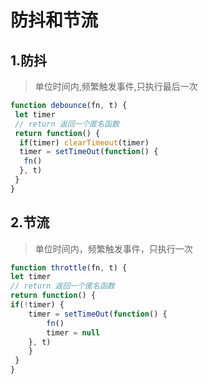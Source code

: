 # 防抖和节流

## 1.防抖

>单位时间内,频繁触发事件,只执行最后一次

```js
function debounce(fn, t) {
 let timer
 // return 返回一个匿名函数
 return function() {
  if(timer) clearTimeout(timer)
  timer = setTimeOut(function() {
   fn()
  }, t)
 }
}

```

## 2.节流

>单位时间内，频繁触发事件，只执行一次

```js
function throttle(fn, t) {
let timer
// return 返回一个匿名函数
return function() {
if(!timer) {
    timer = setTimeOut(function() {
        fn()
        timer = null
    }, t)
    }
 }
}


```
